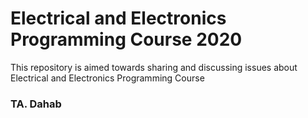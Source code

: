 # Electrical and Electronics Programming Course 2020
This repository is aimed towards sharing and discussing issues about Electrical and Electronics Programming Course

### TA. Dahab
